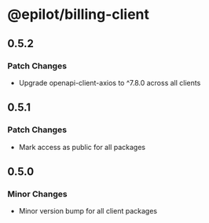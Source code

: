 # @epilot/billing-client

## 0.5.2

### Patch Changes

- Upgrade openapi-client-axios to ^7.8.0 across all clients

## 0.5.1

### Patch Changes

- Mark access as public for all packages

## 0.5.0

### Minor Changes

- Minor version bump for all client packages
